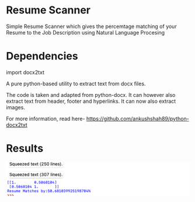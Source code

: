 # Resume Scanner

Simple Resume Scanner which gives the percemtage matching of your Resume to the Job Description using Natural Language Procesing

# Dependencies

import docx2txt

A pure python-based utility to extract text from docx files.

The code is taken and adapted from python-docx. It can however also extract text from header, footer and hyperlinks. It can now also extract images.

For more information, read here- https://github.com/ankushshah89/python-docx2txt

# Results

<img width="677" alt="result1" src="https://github.com/VatsalNanda/NLP-Projects/blob/main/NLP-%20Resume%20Scanner/Results.png">
